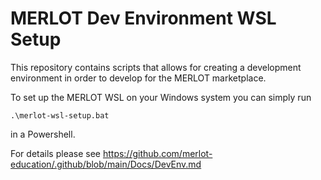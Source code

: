 # MERLOT Dev Environment WSL Setup

This repository contains scripts that allows for creating a development environment in order to develop for the MERLOT marketplace.

To set up the MERLOT WSL on your Windows system you can simply run

    .\merlot-wsl-setup.bat

in a Powershell.

For details please see https://github.com/merlot-education/.github/blob/main/Docs/DevEnv.md
